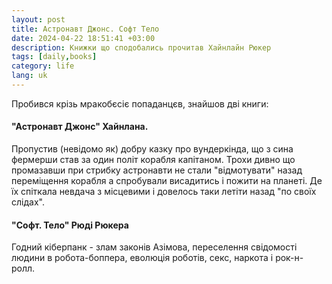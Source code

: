 ```yaml
---
layout: post
title: Астронавт Джонс. Софт Тело
date: 2024-04-22 18:51:41 +03:00
description: Книжки що сподобались прочитав Хайнлайн Рюкер
tags: [daily,books]
category: life
lang: uk
---
```


Пробився крізь мракобєсіє попаданцєв, знайшов дві книги:

#### "Астронавт Джонс" Хайнлана.
Пропустив (невідомо як) добру казку про вундеркінда, що з сина фермерши став за один політ корабля капітаном.
Трохи дивно що промазавши при стрибку астронавти не стали "відмотувати" назад переміщення корабля а спробували висадитись і пожити на планеті.
Де їх спіткала невдача з місцевими і довелось таки летіти назад "по своїх слідах".

#### "Софт. Тело" Рюді Рюкера
Годний кіберпанк - злам законів Азімова, переселення свідомості людини в робота-боппера, еволюція роботів, секс, наркота і рок-н-ролл.

